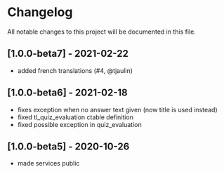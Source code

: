 # Changelog
All notable changes to this project will be documented in this file.

## [1.0.0-beta7] - 2021-02-22
- added french translations (#4, @tjaulin)

## [1.0.0-beta6] - 2021-02-18
- fixes exception when no answer text given (now title is used instead)
- fixed tl_quiz_evaluation ctable definition
- fixed possible exception in quiz_evaluation

## [1.0.0-beta5] - 2020-10-26
- made services public
